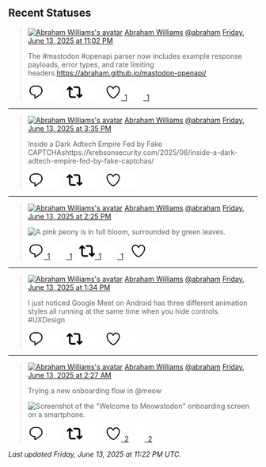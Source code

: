 ## Recent Statuses

> <a href="https://indieweb.social/@abraham"><img alt="Abraham Williams's avatar" src="https://cdn.masto.host/indiewebsocial/accounts/avatars/109/292/540/382/343/163/original/d00f2e03ce9c85b1.jpg" height="24" width="24" ></a> [Abraham Williams](https://indieweb.social/@abraham) [@abraham](https://indieweb.social/@abraham) [Friday, June 13, 2025 at 11:02 PM](https://indieweb.social/@abraham/114678545733381098)
>
> The #mastodon #openapi parser now includes example response payloads, error types, and rate limiting headers.https://abraham.github.io/mastodon-openapi/
>
> [![Reply](./images/reply_light.svg#gh-light-mode-only "Reply")](https://indieweb.social/@abraham/114678545733381098#gh-light-mode-only)[![Reply](./images/reply.svg#gh-dark-mode-only "Reply")](https://indieweb.social/@abraham/114678545733381098#gh-dark-mode-only)&emsp;[![Boost](./images/retweet_light.svg#gh-light-mode-only "Boost")](https://indieweb.social/@abraham/114678545733381098#gh-light-mode-only)[![Boost](./images/retweet.svg#gh-dark-mode-only "Boost")](https://indieweb.social/@abraham/114678545733381098#gh-dark-mode-only)&emsp;[![Favorite](./images/like_light.svg#gh-light-mode-only "Favorite")&ensp;1](https://indieweb.social/@abraham/114678545733381098#gh-light-mode-only)[![Favorite](./images/like.svg#gh-dark-mode-only "Favorite")&ensp;1](https://indieweb.social/@abraham/114678545733381098#gh-dark-mode-only)


---

> <a href="https://indieweb.social/@abraham"><img alt="Abraham Williams's avatar" src="https://cdn.masto.host/indiewebsocial/accounts/avatars/109/292/540/382/343/163/original/d00f2e03ce9c85b1.jpg" height="24" width="24" ></a> [Abraham Williams](https://indieweb.social/@abraham) [@abraham](https://indieweb.social/@abraham) [Friday, June 13, 2025 at 3:35 PM](https://indieweb.social/@abraham/114676788910922829)
>
> Inside a Dark Adtech Empire Fed by Fake CAPTCHAshttps://krebsonsecurity.com/2025/06/inside-a-dark-adtech-empire-fed-by-fake-captchas/
>
> [![Reply](./images/reply_light.svg#gh-light-mode-only "Reply")](https://indieweb.social/@abraham/114676788910922829#gh-light-mode-only)[![Reply](./images/reply.svg#gh-dark-mode-only "Reply")](https://indieweb.social/@abraham/114676788910922829#gh-dark-mode-only)&emsp;[![Boost](./images/retweet_light.svg#gh-light-mode-only "Boost")](https://indieweb.social/@abraham/114676788910922829#gh-light-mode-only)[![Boost](./images/retweet.svg#gh-dark-mode-only "Boost")](https://indieweb.social/@abraham/114676788910922829#gh-dark-mode-only)&emsp;[![Favorite](./images/like_light.svg#gh-light-mode-only "Favorite")](https://indieweb.social/@abraham/114676788910922829#gh-light-mode-only)[![Favorite](./images/like.svg#gh-dark-mode-only "Favorite")](https://indieweb.social/@abraham/114676788910922829#gh-dark-mode-only)


---

> <a href="https://indieweb.social/@abraham"><img alt="Abraham Williams's avatar" src="https://cdn.masto.host/indiewebsocial/accounts/avatars/109/292/540/382/343/163/original/d00f2e03ce9c85b1.jpg" height="24" width="24" ></a> [Abraham Williams](https://indieweb.social/@abraham) [@abraham](https://indieweb.social/@abraham) [Friday, June 13, 2025 at 2:25 PM](https://indieweb.social/@abraham/114676514679647126)
>
> 
>
> ![A pink peony is in full bloom, surrounded by green leaves.](https://cdn.masto.host/indiewebsocial/media_attachments/files/114/676/514/538/211/779/original/23dbff772e86223b.jpg)
>
> [![Reply](./images/reply_light.svg#gh-light-mode-only "Reply")&ensp;1](https://indieweb.social/@abraham/114676514679647126#gh-light-mode-only)[![Reply](./images/reply.svg#gh-dark-mode-only "Reply")&ensp;1](https://indieweb.social/@abraham/114676514679647126#gh-dark-mode-only)&emsp;[![Boost](./images/retweet_light.svg#gh-light-mode-only "Boost")&ensp;1](https://indieweb.social/@abraham/114676514679647126#gh-light-mode-only)[![Boost](./images/retweet.svg#gh-dark-mode-only "Boost")&ensp;1](https://indieweb.social/@abraham/114676514679647126#gh-dark-mode-only)&emsp;[![Favorite](./images/like_light.svg#gh-light-mode-only "Favorite")](https://indieweb.social/@abraham/114676514679647126#gh-light-mode-only)[![Favorite](./images/like.svg#gh-dark-mode-only "Favorite")](https://indieweb.social/@abraham/114676514679647126#gh-dark-mode-only)


---

> <a href="https://indieweb.social/@abraham"><img alt="Abraham Williams's avatar" src="https://cdn.masto.host/indiewebsocial/accounts/avatars/109/292/540/382/343/163/original/d00f2e03ce9c85b1.jpg" height="24" width="24" ></a> [Abraham Williams](https://indieweb.social/@abraham) [@abraham](https://indieweb.social/@abraham) [Friday, June 13, 2025 at 1:34 PM](https://indieweb.social/@abraham/114676313968052676)
>
> I just noticed Google Meet on Android has three different animation styles all running at the same time when you hide controls. #UXDesign
>
> [![Reply](./images/reply_light.svg#gh-light-mode-only "Reply")](https://indieweb.social/@abraham/114676313968052676#gh-light-mode-only)[![Reply](./images/reply.svg#gh-dark-mode-only "Reply")](https://indieweb.social/@abraham/114676313968052676#gh-dark-mode-only)&emsp;[![Boost](./images/retweet_light.svg#gh-light-mode-only "Boost")](https://indieweb.social/@abraham/114676313968052676#gh-light-mode-only)[![Boost](./images/retweet.svg#gh-dark-mode-only "Boost")](https://indieweb.social/@abraham/114676313968052676#gh-dark-mode-only)&emsp;[![Favorite](./images/like_light.svg#gh-light-mode-only "Favorite")](https://indieweb.social/@abraham/114676313968052676#gh-light-mode-only)[![Favorite](./images/like.svg#gh-dark-mode-only "Favorite")](https://indieweb.social/@abraham/114676313968052676#gh-dark-mode-only)


---

> <a href="https://indieweb.social/@abraham"><img alt="Abraham Williams's avatar" src="https://cdn.masto.host/indiewebsocial/accounts/avatars/109/292/540/382/343/163/original/d00f2e03ce9c85b1.jpg" height="24" width="24" ></a> [Abraham Williams](https://indieweb.social/@abraham) [@abraham](https://indieweb.social/@abraham) [Friday, June 13, 2025 at 2:27 AM](https://indieweb.social/@abraham/114673688637980534)
>
> Trying a new onboarding flow in @meow
>
> ![Screenshot of the "Welcome to Meowstodon" onboarding screen on a smartphone.](https://cdn.masto.host/indiewebsocial/media_attachments/files/114/673/688/526/731/692/original/5fb8d73ca6ffa832.jpeg)
>
> [![Reply](./images/reply_light.svg#gh-light-mode-only "Reply")](https://indieweb.social/@abraham/114673688637980534#gh-light-mode-only)[![Reply](./images/reply.svg#gh-dark-mode-only "Reply")](https://indieweb.social/@abraham/114673688637980534#gh-dark-mode-only)&emsp;[![Boost](./images/retweet_light.svg#gh-light-mode-only "Boost")](https://indieweb.social/@abraham/114673688637980534#gh-light-mode-only)[![Boost](./images/retweet.svg#gh-dark-mode-only "Boost")](https://indieweb.social/@abraham/114673688637980534#gh-dark-mode-only)&emsp;[![Favorite](./images/like_light.svg#gh-light-mode-only "Favorite")&ensp;2](https://indieweb.social/@abraham/114673688637980534#gh-light-mode-only)[![Favorite](./images/like.svg#gh-dark-mode-only "Favorite")&ensp;2](https://indieweb.social/@abraham/114673688637980534#gh-dark-mode-only)


_Last updated Friday, June 13, 2025 at 11:22 PM UTC._
